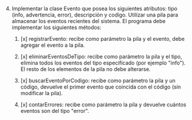 4) Implementar la clase Evento que posea los siguientes atributos: tipo (info, advertencia, error), descripción y codigo. Utilizar una pila para almacenar los eventos recientes del sistema. El programa debe implementar los siguientes métodos:
	
	1. [x] registrarEvento: recibe como parámetro la pila y el evento, debe agregar el evento a la pila.
	
	2. [x] eliminarEventosDeTipo: recibe como parámetro la pila y el tipo, elimina todos los eventos del tipo especificado (por ejemplo "info"). El resto de los elementos de la pila no debe alterarse.
	
	3. [x] buscarEventoPorCodigo: recibe como parámetro la pila y un código, devuelve el primer evento que coincida con el código (sin modificar la pila).
	
	4. [x] contarErrores: recibe como parámetro la pila y devuelve cuántos eventos son del tipo "error".